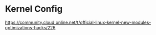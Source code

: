 Kernel Config
=============

https://community.cloud.online.net/t/official-linux-kernel-new-modules-optimizations-hacks/226
